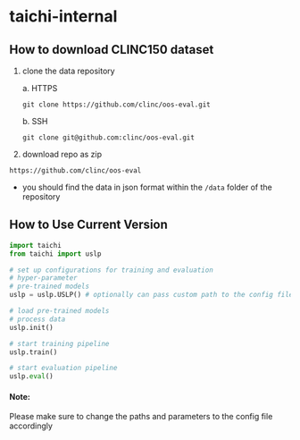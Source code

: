 # taichi-internal

## How to download CLINC150 dataset
1. clone the data repository


    a. HTTPS
    ```
    git clone https://github.com/clinc/oos-eval.git
    ```
    b. SSH
    ```
    git clone git@github.com:clinc/oos-eval.git
    ```
2. download repo as zip
```
https://github.com/clinc/oos-eval
```
- you should find the data in json format within the `/data` folder of the repository


## How to Use Current Version
```python
import taichi
from taichi import uslp

# set up configurations for training and evaluation
# hyper-parameter
# pre-trained models
uslp = uslp.USLP() # optionally can pass custom path to the config file in the argument

# load pre-trained models
# process data
uslp.init()

# start training pipeline
uslp.train()

# start evaluation pipeline
uslp.eval()
```

#### Note: 
Please make sure to change the paths and parameters to the config file accordingly
